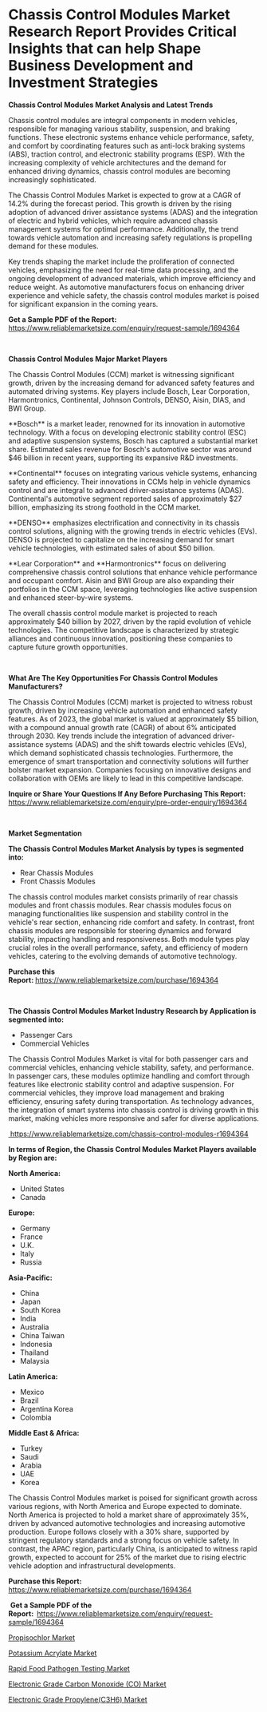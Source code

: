 <p><h1>Chassis Control Modules Market Research Report Provides Critical Insights that can help Shape Business Development and Investment Strategies</h1></p><p><strong>Chassis Control Modules Market Analysis and Latest Trends</strong></p>
<p><p>Chassis control modules are integral components in modern vehicles, responsible for managing various stability, suspension, and braking functions. These electronic systems enhance vehicle performance, safety, and comfort by coordinating features such as anti-lock braking systems (ABS), traction control, and electronic stability programs (ESP). With the increasing complexity of vehicle architectures and the demand for enhanced driving dynamics, chassis control modules are becoming increasingly sophisticated.</p><p>The Chassis Control Modules Market is expected to grow at a CAGR of 14.2% during the forecast period. This growth is driven by the rising adoption of advanced driver assistance systems (ADAS) and the integration of electric and hybrid vehicles, which require advanced chassis management systems for optimal performance. Additionally, the trend towards vehicle automation and increasing safety regulations is propelling demand for these modules.</p><p>Key trends shaping the market include the proliferation of connected vehicles, emphasizing the need for real-time data processing, and the ongoing development of advanced materials, which improve efficiency and reduce weight. As automotive manufacturers focus on enhancing driver experience and vehicle safety, the chassis control modules market is poised for significant expansion in the coming years.</p></p>
<p><strong>Get a Sample PDF of the Report:&nbsp;</strong> <a href="https://www.reliablemarketsize.com/enquiry/request-sample/1694364?utm_campaign=1326&utm_medium=2&utm_source=Github&utm_content=ia&utm_term=06102024&utm_id=chassis-control-modules">https://www.reliablemarketsize.com/enquiry/request-sample/1694364</a></p>
<p>&nbsp;</p>
<p><strong>Chassis Control Modules Major Market Players</strong></p>
<p><p>The Chassis Control Modules (CCM) market is witnessing significant growth, driven by the increasing demand for advanced safety features and automated driving systems. Key players include Bosch, Lear Corporation, Harmontronics, Continental, Johnson Controls, DENSO, Aisin, DIAS, and BWI Group.</p><p>**Bosch** is a market leader, renowned for its innovation in automotive technology. With a focus on developing electronic stability control (ESC) and adaptive suspension systems, Bosch has captured a substantial market share. Estimated sales revenue for Bosch's automotive sector was around $46 billion in recent years, supporting its expansive R&D investments.</p><p>**Continental** focuses on integrating various vehicle systems, enhancing safety and efficiency. Their innovations in CCMs help in vehicle dynamics control and are integral to advanced driver-assistance systems (ADAS). Continental's automotive segment reported sales of approximately $27 billion, emphasizing its strong foothold in the CCM market.</p><p>**DENSO** emphasizes electrification and connectivity in its chassis control solutions, aligning with the growing trends in electric vehicles (EVs). DENSO is projected to capitalize on the increasing demand for smart vehicle technologies, with estimated sales of about $50 billion.</p><p>**Lear Corporation** and **Harmontronics** focus on delivering comprehensive chassis control solutions that enhance vehicle performance and occupant comfort. Aisin and BWI Group are also expanding their portfolios in the CCM space, leveraging technologies like active suspension and enhanced steer-by-wire systems.</p><p>The overall chassis control module market is projected to reach approximately $40 billion by 2027, driven by the rapid evolution of vehicle technologies. The competitive landscape is characterized by strategic alliances and continuous innovation, positioning these companies to capture future growth opportunities.</p></p>
<p>&nbsp;</p>
<p><strong>What Are The Key Opportunities For Chassis Control Modules Manufacturers?</strong></p>
<p><p>The Chassis Control Modules (CCM) market is projected to witness robust growth, driven by increasing vehicle automation and enhanced safety features. As of 2023, the global market is valued at approximately $5 billion, with a compound annual growth rate (CAGR) of about 6% anticipated through 2030. Key trends include the integration of advanced driver-assistance systems (ADAS) and the shift towards electric vehicles (EVs), which demand sophisticated chassis technologies. Furthermore, the emergence of smart transportation and connectivity solutions will further bolster market expansion. Companies focusing on innovative designs and collaboration with OEMs are likely to lead in this competitive landscape.</p></p>
<p><strong>Inquire or Share Your Questions If Any Before Purchasing This Report:</strong> <a href="https://www.reliablemarketsize.com/enquiry/pre-order-enquiry/1694364?utm_campaign=1326&utm_medium=2&utm_source=Github&utm_content=ia&utm_term=06102024&utm_id=chassis-control-modules">https://www.reliablemarketsize.com/enquiry/pre-order-enquiry/1694364</a></p>
<p>&nbsp;</p>
<p><strong>Market Segmentation</strong></p>
<p><strong>The Chassis Control Modules Market Analysis by types is segmented into:</strong></p>
<p><ul><li>Rear Chassis Modules</li><li>Front Chassis Modules</li></ul></p>
<p><p>The chassis control modules market consists primarily of rear chassis modules and front chassis modules. Rear chassis modules focus on managing functionalities like suspension and stability control in the vehicle's rear section, enhancing ride comfort and safety. In contrast, front chassis modules are responsible for steering dynamics and forward stability, impacting handling and responsiveness. Both module types play crucial roles in the overall performance, safety, and efficiency of modern vehicles, catering to the evolving demands of automotive technology.</p></p>
<p><strong>Purchase this Report:&nbsp;</strong><a href="https://www.reliablemarketsize.com/purchase/1694364?utm_campaign=1326&utm_medium=2&utm_source=Github&utm_content=ia&utm_term=06102024&utm_id=chassis-control-modules">https://www.reliablemarketsize.com/purchase/1694364</a></p>
<p>&nbsp;</p>
<p><strong>The Chassis Control Modules Market Industry Research by Application is segmented into:</strong></p>
<p><ul><li>Passenger Cars</li><li>Commercial Vehicles</li></ul></p>
<p><p>The Chassis Control Modules Market is vital for both passenger cars and commercial vehicles, enhancing vehicle stability, safety, and performance. In passenger cars, these modules optimize handling and comfort through features like electronic stability control and adaptive suspension. For commercial vehicles, they improve load management and braking efficiency, ensuring safety during transportation. As technology advances, the integration of smart systems into chassis control is driving growth in this market, making vehicles more responsive and safer for diverse applications.</p></p>
<p><a href="https://www.reliablemarketsize.com/chassis-control-modules-r1694364?utm_campaign=1326&utm_medium=2&utm_source=Github&utm_content=ia&utm_term=06102024&utm_id=chassis-control-modules">&nbsp;https://www.reliablemarketsize.com/chassis-control-modules-r1694364</a></p>
<p><strong>In terms of Region, the Chassis Control Modules Market Players available by Region are:</strong></p>
<p>
    <p> <strong> North America: </strong>
        <ul>
            <li>United States</li>
            <li>Canada</li>
        </ul>
        </p> 
    <p> <strong> Europe: </strong>
        <ul>
            <li>Germany</li>
            <li>France</li>
            <li>U.K.</li>
            <li>Italy</li>
            <li>Russia</li>
        </ul>
        </p> 
    <p> <strong> Asia-Pacific: </strong>
        <ul>
            <li>China</li>
            <li>Japan</li>
            <li>South Korea</li>
            <li>India</li>
            <li>Australia</li>
            <li>China Taiwan</li>
            <li>Indonesia</li>
            <li>Thailand</li>
            <li>Malaysia</li>
        </ul>
        </p> 
    <p> <strong> Latin America: </strong>
        <ul>
            <li>Mexico</li>
            <li>Brazil</li>
            <li>Argentina Korea</li>
            <li>Colombia</li>
        </ul>
        </p> 
    <p> <strong> Middle East & Africa: </strong>
        <ul>
            <li>Turkey</li>
            <li>Saudi</li>
            <li>Arabia</li>
            <li>UAE</li>
            <li>Korea</li>
        </ul>
    </p>
    </p>
<p><p>The Chassis Control Modules market is poised for significant growth across various regions, with North America and Europe expected to dominate. North America is projected to hold a market share of approximately 35%, driven by advanced automotive technologies and increasing automotive production. Europe follows closely with a 30% share, supported by stringent regulatory standards and a strong focus on vehicle safety. In contrast, the APAC region, particularly China, is anticipated to witness rapid growth, expected to account for 25% of the market due to rising electric vehicle adoption and infrastructural developments.</p></p>
<p><strong>Purchase this Report: </strong><a href="https://www.reliablemarketsize.com/purchase/1694364?utm_campaign=1326&utm_medium=2&utm_source=Github&utm_content=ia&utm_term=06102024&utm_id=chassis-control-modules">https://www.reliablemarketsize.com/purchase/1694364</a></p>
<p>&nbsp;<strong>Get a Sample PDF of the Report:&nbsp;&nbsp;</strong><a href="https://www.reliablemarketsize.com/enquiry/request-sample/1694364?utm_campaign=1326&utm_medium=2&utm_source=Github&utm_content=ia&utm_term=06102024&utm_id=chassis-control-modules">https://www.reliablemarketsize.com/enquiry/request-sample/1694364</a></p>
<p><strong></strong></p>
<p><p><a href="https://www.linkedin.com/pulse/propisochlor-market-analysis-product-segmentation-regional-z7rre?utm_campaign=1326&utm_medium=2&utm_source=Github&utm_content=ia&utm_term=06102024&utm_id=chassis-control-modules">Propisochlor Market</a></p><p><a href="https://www.linkedin.com/pulse/potassium-acrylate-market-outlook-share-analysis-growth-lgque?utm_campaign=1326&utm_medium=2&utm_source=Github&utm_content=ia&utm_term=06102024&utm_id=chassis-control-modules">Potassium Acrylate Market</a></p><p><a href="https://github.com/ashepherd82/Market-Research-Report-List-6/blob/main/rapid-food-pathogen-testing-market.md?utm_campaign=1326&utm_medium=2&utm_source=Github&utm_content=ia&utm_term=06102024&utm_id=chassis-control-modules">Rapid Food Pathogen Testing Market</a></p><p><a href="https://issuu.com/reportprime-2/docs/electronic-grade-carbon-monoxide-co_f6e794ae3d2376?utm_campaign=1326&utm_medium=2&utm_source=Github&utm_content=ia&utm_term=06102024&utm_id=chassis-control-modules">Electronic Grade Carbon Monoxide (CO) Market</a></p><p><a href="https://issuu.com/reportprime-2/docs/electronic-grade-propylenec3h6-mark_d7be2bbefc4aef?utm_campaign=1326&utm_medium=2&utm_source=Github&utm_content=ia&utm_term=06102024&utm_id=chassis-control-modules">Electronic Grade Propylene(C3H6) Market</a></p></p>